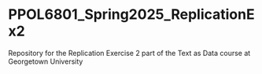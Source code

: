 # PPOL6801_Spring2025_ReplicationEx2
Repository for the Replication Exercise 2 part of the Text as Data course at Georgetown University
